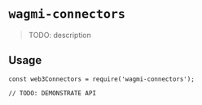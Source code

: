 # `wagmi-connectors`

> TODO: description

## Usage

```
const web3Connectors = require('wagmi-connectors');

// TODO: DEMONSTRATE API
```
